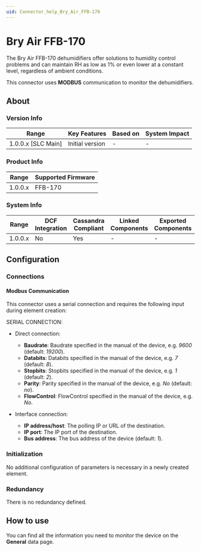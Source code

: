 ```yaml
---
uid: Connector_help_Bry_Air_FFB-170
---
```


# Bry Air FFB-170

The Bry Air FFB-170 dehumidifiers offer solutions to humidity control problems and can maintain RH as low as 1% or even lower at a constant level, regardless of ambient conditions.

This connector uses **MODBUS** communication to monitor the dehumidifiers.

## About

### Version Info

| Range                | Key Features     | Based on     | System Impact     |
|----------------------|------------------|--------------|-------------------|
| 1.0.0.x [SLC Main]   | Initial version  | -            | -                 |

### Product Info

| Range     | Supported Firmware     |
|-----------|------------------------|
| 1.0.0.x   | FFB-170                |

### System Info

| Range     | DCF Integration     | Cassandra Compliant     | Linked Components     | Exported Components     |
|-----------|---------------------|-------------------------|-----------------------|-------------------------|
| 1.0.0.x   | No                  | Yes                     | -                     | -                       |

## Configuration

### Connections

#### Modbus Communication

This connector uses a serial connection and requires the following input during element creation:

SERIAL CONNECTION:

- Direct connection:

  - **Baudrate**: Baudrate specified in the manual of the device, e.g. *9600* (default: *19200*).
  - **Databits**: Databits specified in the manual of the device, e.g. *7* (default: *8*).
  - **Stopbits**: Stopbits specified in the manual of the device, e.g. *1* (default: *2*).
  - **Parity**: Parity specified in the manual of the device, e.g. *No* (default: *no*).
  - **FlowControl**: FlowControl specified in the manual of the device, e.g. *No*.

- Interface connection:

  - **IP address/host**: The polling IP or URL of the destination.
  - **IP port**: The IP port of the destination.
  - **Bus address**: The bus address of the device (default: *1*).

### Initialization

No additional configuration of parameters is necessary in a newly created element.

### Redundancy

There is no redundancy defined.

## How to use

You can find all the information you need to monitor the device on the **General** data page.
